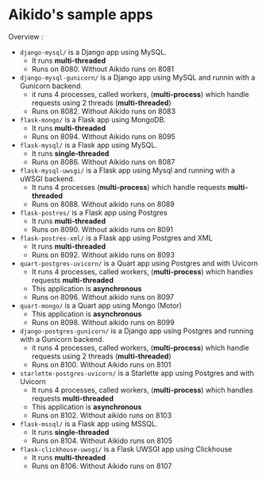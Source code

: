 # Aikido's sample apps
Overview : 
- `django-mysql/` is a Django app using MySQL.
  - It runs **multi-threaded**
  - Runs on 8080. Without Aikido runs on 8081
- `django-mysql-gunicorn/` is a Django app using MySQL and runnin with a Gunicorn backend.
  - it runs 4 processes, called workers, (**multi-process**) which handle requests using 2 threads (**multi-threaded**)
  - Runs on 8082. Without Aikido runs on 8083
- `flask-mongo/` is a Flask app using MongoDB.
  - It runs **multi-threaded**
  - Runs on 8094. Without Aikido runs on 8095
- `flask-mysql/` is a Flask app using MySQL.
  - It runs **single-threaded**
  - Runs on 8086. Without Aikido runs on 8087
- `flask-mysql-uwsgi/` is a Flask app using Mysql and running with a uWSGI backend.
  - It runs 4 processes (**multi-process**) which handle requests **multi-threaded**
  - Runs on 8088. Without aikido runs on 8089
- `flask-postres/` is a Flask app using Postgres
  - It runs **multi-threaded**
  - Runs on 8090. Without aikido runs on 8091
- `flask-postres-xml/` is a Flask app using Postgres and XML
  - It runs **multi-threaded**
  - Runs on 8092. Without aikido runs on 8093
- `quart-postgres-uvicorn/` is a Quart app using Postgres and with Uvicorn
  - It runs 4 processes, called workers, (**multi-process**) which handles requests **multi-threaded**
  - This application is **asynchronous**
  - Runs on 8096. Without aikido runs on 8097
- `quart-mongo/` is a Quart app using Mongo (Motor)
  - This application is **asynchronous**
  - Runs on 8098. Without aikido runs on 8099
- `django-postgres-gunicorn/` is a Django app using Postgres and running with a Gunicorn backend.
  - it runs 4 processes, called workers, (**multi-process**) which handle requests using 2 threads (**multi-threaded**)
  - Runs on 8100. Without Aikido runs on 8101
- `starlette-postgres-uvicorn/` is a Starlette app using Postgres and with Uvicorn
  - It runs 4 processes, called workers, (**multi-process**) which handles requests **multi-threaded**
  - This application is **asynchronous**
  - Runs on 8102. Without aikido runs on 8103
- `flask-mssql/` is a Flask app using MSSQL.
  - It runs **single-threaded**
  - Runs on 8104. Without Aikido runs on 8105
- `flask-clickhouse-uwsgi/` is a Flask UWSGI app using Clickhouse
  - It runs **multi-threaded**
  - Runs on 8106. Without Aikido runs on 8107
